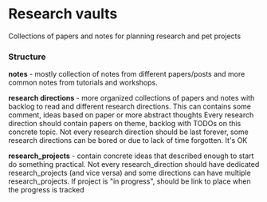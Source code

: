 # Research vaults
Collections of papers and notes for planning research and pet projects

### Structure
**notes** - mostly collection of notes from different papers/posts and more common notes from tutorials and workshops.

**research directions** - more organized collections of papers and notes with backlog to read and different research directions. 
This can contains some comment, ideas based on paper or more abstract thoughts
Every research direction should contain papers on theme, backlog with TODOs on this concrete topic. Not every research direction should be last forever, some research directions can be bored or due to lack of time forgotten. It's OK


**research_projects** - contain concrete ideas that described enough to start do something practical. Not every research_direction should have dedicated research_projects (and vice versa) and some directions can have multiple research_projects. If project is "in progress", should be link to place when the progress is tracked
